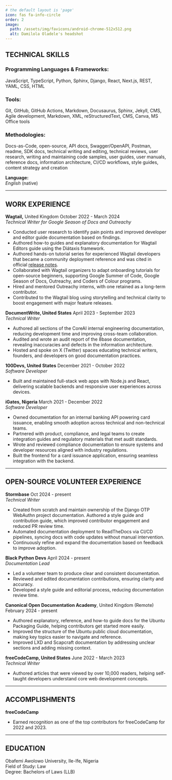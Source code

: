 ```yaml
---
# the default layout is 'page'
icon: fas fa-info-circle
order: 2
image:
  path: /assets/img/favicons/android-chrome-512x512.png
  alt: Damilola Oladele's headshot
---
```


## **TECHNICAL SKILLS**								

### **Programming Languages & Frameworks:**

JavaScript, TypeScript, Python, Sphinx, Django, React, Next.js, REST,  YAML, CSS, HTML

### **Tools:**

Git, GitHub, GitHub Actions, Markdown, Docusaurus, Sphinx, Jekyll, CMS, Agile development, Markdown, XML, reStructuredText, CMS, Canva, MS Office tools

### **Methodologies:**

Docs-as-Code, open-source, API docs, Swagger/OpenAPI, Postman, readme, SDK docs, technical writing and editing, technical reviews, user research, writing and maintaining code samples, user guides, user manuals, reference docs, information architecture, CI/CD workflows, style guides, content strategy and creation

**Language:**   
*English* (native)

---
## **WORK EXPERIENCE** 									  

**Wagtail,** United Kingdom				                                                          October 2022 \- March 2024  
*Technical Writer for Google Season of Docs and Outreachy*

* Conducted user research to identify pain points and improved developer and editor guide documentation based on findings.
* Authored how-to guides and explanatory documentation for Wagtail Editors guide using the Diátaxis framework.
* Authored hands-on tutorial series for experienced Wagtail developers that became a community deployment reference and was cited in official [release notes](https://docs.wagtail.org/en/latest/releases/6.0.html#new-developer-tutorial).
* Collaborated with Wagtail organizers to adapt onboarding tutorials for open-source beginners, supporting Google Summer of Code, Google Season of Docs, Outreachy, and Coders of Colour programs.
* Hired and mentored Outreachy interns, with one retained as a long-term contributor.
* Contributed to the Wagtail blog using storytelling and technical clarity to boost engagement with major feature releases.

**DocumentWrite, United States**						                              April 2023 \- September 2023  
*Technical Writer*

* Authored all sections of the CoreAI internal engineering documentation, reducing development time and improving cross-team collaboration.
* Audited and wrote an audit report of the 8base documentation, revealing inaccuracies and defects in the information architecture.
* Hosted and spoke on X (Twitter) spaces educating technical writers, founders, and developers on good documentation practices.

**100Devs, United States**						                                         December 2021 \- October 2022  
*Software Developer*

* Built and maintained full-stack web apps with Node.js and React, delivering scalable backends and responsive user experiences across devices.

**iGates, Nigeria**						                March 2021 \- December 2022  
*Software Developer*

* Owned documentation for an internal banking API powering card issuance, enabling smooth adoption across technical and non-technical teams.
* Partnered with product, compliance, and legal teams to create integration guides and regulatory materials that met audit standards.
* Wrote and reviewed compliance documentation to ensure systems and developer resources aligned with industry regulations.
* Built the frontend for a card issuance application, ensuring seamless integration with the backend.


---
## **OPEN-SOURCE VOLUNTEER EXPERIENCE**

**Stormbase**   	     	                                                                                               Oct 2024 \- present   
*Technical Writer*		

* Created from scratch and maintain ownership of the Django OTP WebAuthn project documentation.
Authored a style guide and contribution guide, which improved contributor engagement and reduced PR review time.
* Automated documentation deployment to ReadTheDocs via CI/CD pipelines, syncing docs with code updates without manual intervention.
* Continuously refine and expand the documentation based on feedback to improve adoption.


**Black Python Devs**       	     	                                                                                                    April 2024 \- present   
*Documentation Lead*

* Led a volunteer team to produce clear and consistent documentation.
* Reviewed and edited documentation contributions, ensuring clarity and accuracy.
* Developed a style guide and editorial process, reducing documentation review time.

**Canonical Open Documentation Academy**, United Kingdom (Remote)    	     	                                                                             February 2024 \- present   

* Authored explanatory, reference, and how-to guide docs for the Ubuntu Packaging Guide, helping contributors get started more easily.
* Improved the structure of the Ubuntu public cloud documentation, making key topics easier to navigate and reference.
* Improved LXD and Scapcraft documentation by addressing unclear sections and adding missing context.

**freeCodeCamp, United States**						                                       June 2022 \- March 2023  
*Technical Writer*

* Authored articles that were viewed by over 10,000 readers, helping self-taught developers understand core web development concepts.

---
## **ACCOMPLISHMENTS**

**freeCodeCamp**

* Earned recognition as one of the top contributors for freeCodeCamp for 2022 and 2023.

---
## **EDUCATION**						  
Obafemi Awolowo University, Ile-Ife, Nigeria  
Field of Study: Law  
Degree: Bachelors of Laws (LLB)
